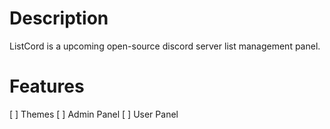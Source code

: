 # Description

ListCord is a upcoming open-source discord server list management panel.

# Features
[ ] Themes
[ ] Admin Panel
[ ] User Panel
